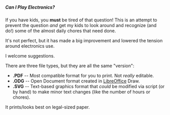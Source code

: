 ##### Can I Play Electronics?

If you have kids, you **must** be tired of that question!  This is an attempt to prevent the question *and* get my kids to look around and recognize (and do!) some of the almost daily chores that need done.

It's not perfect, but it has made a big improvement and lowered the tension around electronics use.

I welcome suggestions.

There are three file types, but they are all the same "version":
* **.PDF** -- Most compatible format for you to print.  Not *really* editable.
* **.ODG** -- Open Document format created in [LibreOffice](http://www.libreoffice.org) Draw.
* **.SVG** -- Text-based graphics format that *could* be modified via script (or by hand) to make minor text changes (like the number of hours or chores).

It prints/looks best on legal-sized paper.
